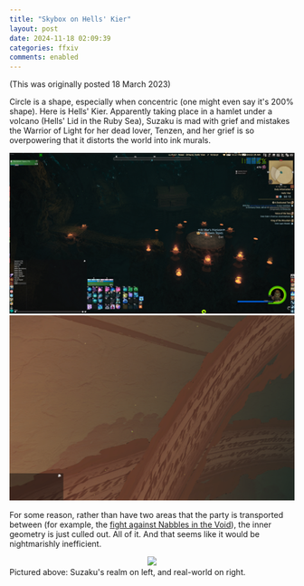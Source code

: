 ```yaml
---
title: "Skybox on Hells' Kier"
layout: post
date: 2024-11-18 02:09:39
categories: ffxiv
comments: enabled
---
```

(This was originally posted 18 March 2023)  

Circle is a shape, especially when concentric (one might even say it's 200% shape). Here is Hells' Kier. Apparently taking place in a hamlet under a volcano (Hells' Lid in the Ruby Sea), Suzaku is mad with grief and mistakes the Warrior of Light for her dead lover, Tenzen, and her grief is so overpowering that it distorts the world into ink murals.  
<center><a href="https://raw.githubusercontent.com/Nox13last/nox13last.github.io/refs/heads/main/_uploads/Hells_Kier_1.jpg"><img src="https://raw.githubusercontent.com/Nox13last/nox13last.github.io/refs/heads/main/_uploads/Hells_Kier_1.jpg" width="600"></a></center>  
<center><a href="https://raw.githubusercontent.com/Nox13last/nox13last.github.io/refs/heads/main/_uploads/Hells_Kier_2.png"><img src="https://raw.githubusercontent.com/Nox13last/nox13last.github.io/refs/heads/main/_uploads/Hells_Kier_2.png" width="600"></a></center>

For some reason, rather than have two areas that the party is transported between (for example, the [fight against Nabbles in the Void](https://nox13last.github.io/ffxiv/2024/11/18/The_Chrysalis.html)), the inner geometry is just culled out. All of it. And that seems like it would be nightmarishly inefficient.  
<center><a href="https://raw.githubusercontent.com/Nox13last/nox13last.github.io/refs/heads/main/_uploads/Hells_Kier_3.png"><img src="https://raw.githubusercontent.com/Nox13last/nox13last.github.io/refs/heads/main/_uploads/Hells_Kier_3.png" width="600"></a></center>  
Pictured above: Suzaku's realm on left, and real-world on right.


